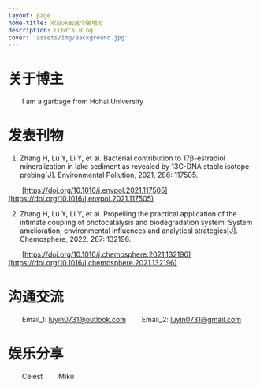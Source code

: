 ```yaml
---
layout: page
home-title: 欢迎来到这个破地方
description: LLGY's Blog
cover: 'assets/img/Background.jpg'
---
```


# 关于博主

&emsp;&emsp;I am a garbage from Hohai University

# 发表刊物

1. Zhang H, Lu Y, Li Y, et al. Bacterial contribution to 17β-estradiol mineralization in lake sediment as revealed by 13C-DNA stable isotope probing[J]. Environmental Pollution, 2021, 286: 117505.

&emsp;&emsp;[https://doi.org/10.1016/j.envpol.2021.117505](https://doi.org/10.1016/j.envpol.2021.117505)

2. Zhang H, Lu Y, Li Y, et al. Propelling the practical application of the intimate coupling of photocatalysis and biodegradation system: System amelioration, environmental influences and analytical strategies[J]. Chemosphere, 2022, 287: 132196.

&emsp;&emsp;[https://doi.org/10.1016/j.chemosphere.2021.132196](https://doi.org/10.1016/j.chemosphere.2021.132196)

# 沟通交流

&emsp;&emsp;Email_1: luyin0731@outlook.com
&emsp;&emsp;Email_2: luyin0731@gmail.com

# 娱乐分享

&emsp;&emsp;Celest
&emsp;&emsp;Miku